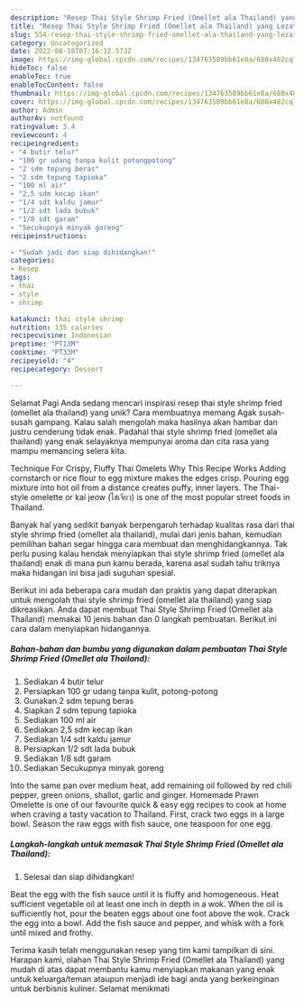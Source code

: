 ```yaml
---
description: "Resep Thai Style Shrimp Fried (Omellet ala Thailand) yang Lezat Sekali, Mantap"
title: "Resep Thai Style Shrimp Fried (Omellet ala Thailand) yang Lezat Sekali, Mantap"
slug: 554-resep-thai-style-shrimp-fried-omellet-ala-thailand-yang-lezat-sekali-mantap
category: Uncategorized
date: 2022-08-18T07:16:12.573Z
image: https://img-global.cpcdn.com/recipes/134763589bb61e8a/680x482cq70/thai-style-shrimp-fried-omellet-ala-thailand-foto-resep-utama.jpg
hideToc: false
enableToc: true
enableTocContent: false
thumbnail: https://img-global.cpcdn.com/recipes/134763589bb61e8a/680x482cq70/thai-style-shrimp-fried-omellet-ala-thailand-foto-resep-utama.jpg
cover: https://img-global.cpcdn.com/recipes/134763589bb61e8a/680x482cq70/thai-style-shrimp-fried-omellet-ala-thailand-foto-resep-utama.jpg
author: Admin
authorAv: notfound
ratingvalue: 3.4
reviewcount: 4
recipeingredient:
- "4 butir telur"
- "100 gr udang tanpa kulit potongpotong"
- "2 sdm tepung beras"
- "2 sdm tepung tapioka"
- "100 ml air"
- "2,5 sdm kecap ikan"
- "1/4 sdt kaldu jamur"
- "1/2 sdt lada bubuk"
- "1/8 sdt garam"
- "Secukupnya minyak goreng"
recipeinstructions:

- "Sudah jadi dan siap dihidangkan!"
categories:
- Resep
tags:
- thai
- style
- shrimp

katakunci: thai style shrimp 
nutrition: 135 calories
recipecuisine: Indonesian
preptime: "PT13M"
cooktime: "PT33M"
recipeyield: "4"
recipecategory: Dessert

---
```



Selamat Pagi Anda sedang mencari inspirasi resep thai style shrimp fried (omellet ala thailand) yang unik? Cara membuatnya memang Agak susah-susah gampang. Kalau salah mengolah maka hasilnya akan hambar dan justru cenderung tidak enak. Padahal thai style shrimp fried (omellet ala thailand) yang enak selayaknya mempunyai aroma dan cita rasa yang mampu memancing selera kita.


Technique For Crispy, Fluffy Thai Omelets Why This Recipe Works Adding cornstarch or rice flour to egg mixture makes the edges crisp. Pouring egg mixture into hot oil from a distance creates puffy, inner layers. The Thai-style omelette or kai jeow (ไข่เจียว) is one of the most popular street foods in Thailand.

Banyak hal yang sedikit banyak berpengaruh terhadap kualitas rasa dari thai style shrimp fried (omellet ala thailand), mulai dari jenis bahan, kemudian pemilihan bahan segar hingga cara membuat dan menghidangkannya. Tak perlu pusing kalau hendak menyiapkan thai style shrimp fried (omellet ala thailand) enak di mana pun kamu berada, karena asal sudah tahu triknya maka hidangan ini bisa jadi suguhan spesial.


Berikut ini ada beberapa cara mudah dan praktis yang dapat diterapkan untuk mengolah thai style shrimp fried (omellet ala thailand) yang siap dikreasikan. Anda dapat membuat Thai Style Shrimp Fried (Omellet ala Thailand) memakai 10 jenis bahan dan 0 langkah pembuatan. Berikut ini cara dalam menyiapkan hidangannya.

<!--inarticleads1-->

##### Bahan-bahan dan bumbu yang digunakan dalam pembuatan Thai Style Shrimp Fried (Omellet ala Thailand):

1. Sediakan 4 butir telur
1. Persiapkan 100 gr udang tanpa kulit, potong-potong
1. Gunakan 2 sdm tepung beras
1. Siapkan 2 sdm tepung tapioka
1. Sediakan 100 ml air
1. Sediakan 2,5 sdm kecap ikan
1. Sediakan 1/4 sdt kaldu jamur
1. Persiapkan 1/2 sdt lada bubuk
1. Sediakan 1/8 sdt garam
1. Sediakan Secukupnya minyak goreng


Into the same pan over medium heat, add remaining oil followed by red chili pepper, green onions, shallot, garlic and ginger. Homemade Prawn Omelette is one of our favourite quick &amp; easy egg recipes to cook at home when craving a tasty vacation to Thailand. First, crack two eggs in a large bowl. Season the raw eggs with fish sauce, one teaspoon for one egg. 

<!--inarticleads2-->

##### Langkah-langkah untuk memasak Thai Style Shrimp Fried (Omellet ala Thailand):


1. Selesai dan siap dihidangkan!

Beat the egg with the fish sauce until it is fluffy and homogeneous. Heat sufficient vegetable oil at least one inch in depth in a wok. When the oil is sufficiently hot, pour the beaten eggs about one foot above the wok. Crack the egg into a bowl. Add the fish sauce and pepper, and whisk with a fork until mixed and frothy. 

Terima kasih telah menggunakan resep yang tim kami tampilkan di sini. Harapan kami, olahan Thai Style Shrimp Fried (Omellet ala Thailand) yang mudah di atas dapat membantu kamu menyiapkan makanan yang enak untuk keluarga/teman ataupun menjadi ide bagi anda yang berkeinginan untuk berbisnis kuliner. Selamat menikmati
